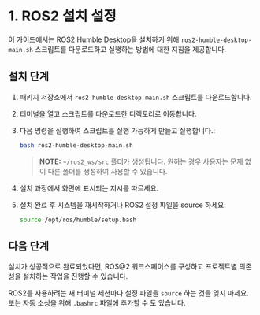 # 1. ROS2 설치 설정

이 가이드에서는 ROS2 Humble Desktop을 설치하기 위해 `ros2-humble-desktop-main.sh` 스크립트를 다운로드하고 실행하는 방법에 대한 지침을 제공합니다.

## 설치 단계

1. 패키지 저장소에서 `ros2-humble-desktop-main.sh` 스크립트를 다운로드합니다.

2. 터미널을 열고 스크립트를 다운로드한 디렉토리로 이동합니다.

3. 다음 명령을 실행하여 스크립트를 실행 가능하게 만들고 실행합니다.:

   ```bash
   bash ros2-humble-desktop-main.sh
   ```

   > **NOTE:** `~/ros2_ws/src` 폴더가 생성됩니다. 원하는 경우 사용자는 문제 없이 다른 폴더를 생성하여 사용할 수 있습니다.

4. 설치 과정에서 화면에 표시되는 지시를 따르세요.

5. 설치 완료 후 시스템을 재시작하거나 ROS2 설정 파일을 source 하세요:

    ```bash
    source /opt/ros/humble/setup.bash
    ```

## 다음 단계

설치가 성공적으로 완료되었다면, ROS@2 워크스페이스를 구성하고 프로젝트별 의존성을 설치하는 작업을 진행할 수 있습니다.

ROS2를 사용하려는 새 터미널 세션마다 설정 파일을 `source` 하는 것을 잊지 마세요. 또는 자동 소싱을 위해 `.bashrc` 파일에 추가할 수 도 있습니다.